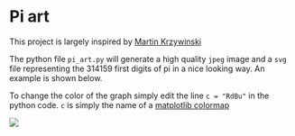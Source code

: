 # Pi art 

This project is largely inspired by [Martin Krzywinski](http://mkweb.bcgsc.ca/pi/)

The python file `pi_art.py` will generate a high quality `jpeg` image and a
`svg` file representing the 314159 first digits of pi in a nice looking way. An
example is shown below. 

To change the color of the graph simply edit the line  `c = "RdBu"` in the
python code. `c` is simply the name of a [matplotlib
colormap](https://matplotlib.org/stable/tutorials/colors/colormaps.html)

![](RdBu.svg)
